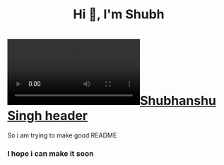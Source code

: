 <h1 align="center">Hi 👋, I'm Shubh</h1>

# [![Shubhanshu Singh header](https://giphy.com/gifs/qASlfAGPVUpER8kVbP.mp4)](http://soshubh.xyz/)

<h1S>So i am trying to make good README</h1>
<h3>I hope i can make it soon</h3>
